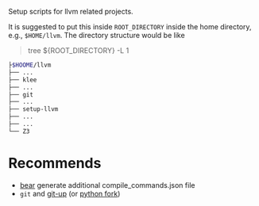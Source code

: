Setup scripts for llvm related projects.

It is suggested to put this inside `ROOT_DIRECTORY` inside the home directory, e.g., `$HOME/llvm`.
The directory structure would be like

> tree ${ROOT_DIRECTORY} -L 1

``` bash
├$HOOME/llvm
├── ...
├── klee
├── ...
├── git
├── ...
├── setup-llvm
├── ...
├── ...
└── Z3
```

# Recommends

- [bear](https://github.com/rizsotto/Bear) generate additional compile_commands.json file
- `git` and [git-up](https://github.com/aanand/git-up) (or [python fork](https://github.com/msiemens/PyGitUp))
